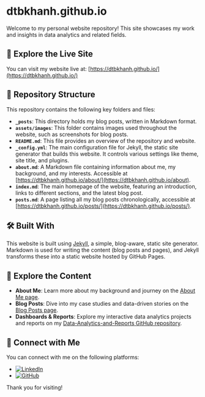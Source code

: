 # dtbkhanh.github.io

Welcome to my personal website repository! This site showcases my work and insights in data analytics and related fields.

## 🚀 Explore the Live Site

You can visit my website live at: [https://dtbkhanh.github.io/](https://dtbkhanh.github.io/)

## 📂 Repository Structure

This repository contains the following key folders and files:

* **`_posts`**: This directory holds my blog posts, written in Markdown format.  
* **`assets/images`**: This folder contains images used throughout the website, such as screenshots for blog posts.
* **`README.md`**: This file provides an overview of the repository and website.
* **`_config.yml`**: The main configuration file for Jekyll, the static site generator that builds this website. It controls various settings like theme, site title, and plugins.
* **`about.md`**: A Markdown file containing information about me, my background, and my interests. Accessible at [https://dtbkhanh.github.io/about/](https://dtbkhanh.github.io/about).
* **`index.md`**: The main homepage of the website, featuring an introduction, links to different sections, and the latest blog post.
* **`posts.md`**: A page listing all my blog posts chronologically, accessible at [https://dtbkhanh.github.io/posts/](https://dtbkhanh.github.io/posts/).

## 🛠️ Built With

This website is built using [Jekyll](https://jekyllrb.com/), a simple, blog-aware, static site generator. Markdown is used for writing the content (blog posts and pages), and Jekyll transforms these into a static website hosted by GitHub Pages.

## 📌 Explore the Content

* **About Me**: Learn more about my background and journey on the [About Me page](https://dtbkhanh.github.io/about/).
* **Blog Posts**: Dive into my case studies and data-driven stories on the [Blog Posts page](https://dtbkhanh.github.io/posts/).
* **Dashboards & Reports**: Explore my interactive data analytics projects and reports on my [Data-Analytics-and-Reports GitHub repository](https://github.com/dtbkhanh/Data-Analytics-and-Reports).

## 🤝 Connect with Me

You can connect with me on the following platforms:

* [![LinkedIn](https://img.shields.io/badge/LinkedIn-0A66C2?style=flat&logo=linkedin&logoColor=white)](https://www.linkedin.com/in/dtbkhanh/)
* [![GitHub](https://img.shields.io/badge/GitHub-181717?style=flat&logo=github&logoColor=white)](https://github.com/dtbkhanh)

Thank you for visiting!
